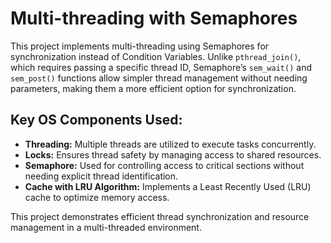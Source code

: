 # Multi-threading with Semaphores

This project implements multi-threading using Semaphores for synchronization instead of Condition Variables. Unlike `pthread_join()`, which requires passing a specific thread ID, Semaphore’s `sem_wait()` and `sem_post()` functions allow simpler thread management without needing parameters, making them a more efficient option for synchronization.

## Key OS Components Used:
- **Threading:** Multiple threads are utilized to execute tasks concurrently.
- **Locks:** Ensures thread safety by managing access to shared resources.
- **Semaphore:** Used for controlling access to critical sections without needing explicit thread identification.
- **Cache with LRU Algorithm:** Implements a Least Recently Used (LRU) cache to optimize memory access.

This project demonstrates efficient thread synchronization and resource management in a multi-threaded environment.
